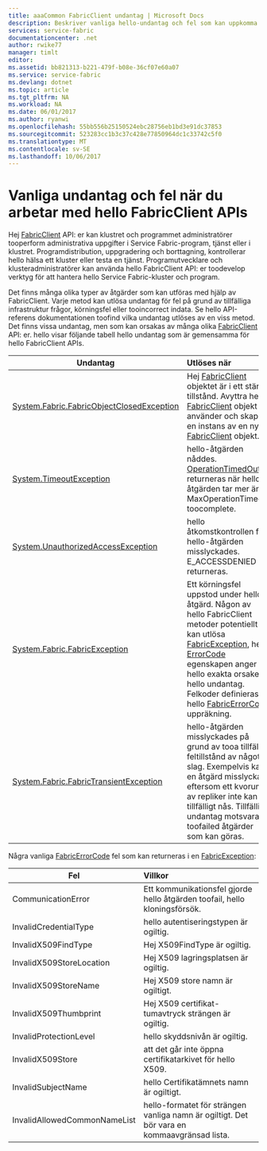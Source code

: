 ```yaml
---
title: aaaCommon FabricClient undantag | Microsoft Docs
description: Beskriver vanliga hello-undantag och fel som kan uppkomma hello FabricClient APIs under program-och kluster.
services: service-fabric
documentationcenter: .net
author: rwike77
manager: timlt
editor: 
ms.assetid: bb821313-b221-479f-b08e-36cf07e60a07
ms.service: service-fabric
ms.devlang: dotnet
ms.topic: article
ms.tgt_pltfrm: NA
ms.workload: NA
ms.date: 06/01/2017
ms.author: ryanwi
ms.openlocfilehash: 55bb556b25150524ebc28756eb1bd3e91dc37853
ms.sourcegitcommit: 523283cc1b3c37c428e77850964dc1c33742c5f0
ms.translationtype: MT
ms.contentlocale: sv-SE
ms.lasthandoff: 10/06/2017
---
```

# <a name="common-exceptions-and-errors-when-working-with-hello-fabricclient-apis"></a>Vanliga undantag och fel när du arbetar med hello FabricClient APIs
Hej [FabricClient](https://docs.microsoft.com/dotnet/api/system.fabric.fabricclient#System_Fabric_FabricClient) API: er kan klustret och programmet administratörer tooperform administrativa uppgifter i Service Fabric-program, tjänst eller i klustret. Programdistribution, uppgradering och borttagning, kontrollerar hello hälsa ett kluster eller testa en tjänst. Programutvecklare och klusteradministratörer kan använda hello FabricClient API: er toodevelop verktyg för att hantera hello Service Fabric-kluster och program.

Det finns många olika typer av åtgärder som kan utföras med hjälp av FabricClient.  Varje metod kan utlösa undantag för fel på grund av tillfälliga infrastruktur frågor, körningsfel eller tooincorrect indata.  Se hello API-referens dokumentationen toofind vilka undantag utlöses av en viss metod. Det finns vissa undantag, men som kan orsakas av många olika [FabricClient](https://docs.microsoft.com/dotnet/api/system.fabric.fabricclient#System_Fabric_FabricClient) API: er. hello visar följande tabell hello undantag som är gemensamma för hello FabricClient APIs.

| Undantag | Utlöses när |
| --- |:--- |
| [System.Fabric.FabricObjectClosedException](https://docs.microsoft.com/dotnet/api/system.fabric.fabricobjectclosedexception#System_Fabric_FabricObjectClosedException) |Hej [FabricClient](https://docs.microsoft.com/dotnet/api/system.fabric.fabricclient#System_Fabric_FabricClient) objektet är i ett stängt tillstånd. Avyttra hello [FabricClient](https://docs.microsoft.com/dotnet/api/system.fabric.fabricclient#System_Fabric_FabricClient) objekt du använder och skapa en instans av en ny [FabricClient](https://docs.microsoft.com/dotnet/api/system.fabric.fabricclient#System_Fabric_FabricClient) objekt. |
| [System.TimeoutException](https://docs.microsoft.com/dotnet/core/api/system.timeoutexception#System_TimeoutException) |hello-åtgärden nåddes. [OperationTimedOut](https://docs.microsoft.com/dotnet/api/system.fabric.fabricerrorcode#System_Fabric_FabricErrorCode) returneras när hello åtgärden tar mer än MaxOperationTimeout toocomplete. |
| [System.UnauthorizedAccessException](https://docs.microsoft.com/dotnet/core/api/system.unauthorizedaccessexception#System_UnauthorizedAccessException) |hello åtkomstkontrollen för hello-åtgärden misslyckades. E_ACCESSDENIED returneras. |
| [System.Fabric.FabricException](https://docs.microsoft.com/dotnet/api/system.fabric.fabricexception#System_Fabric_FabricException) |Ett körningsfel uppstod under hello-åtgärd. Någon av hello FabricClient metoder potentiellt kan utlösa [FabricException](https://docs.microsoft.com/dotnet/api/system.fabric.fabricexception#System_Fabric_FabricException), hello [ErrorCode](https://docs.microsoft.com/dotnet/api/system.fabric.fabricexception#System_Fabric_FabricException_ErrorCode) egenskapen anger hello exakta orsaken hello undantag. Felkoder definieras i hello [FabricErrorCode](https://docs.microsoft.com/dotnet/api/system.fabric.fabricerrorcode#System_Fabric_FabricErrorCode) uppräkning. |
| [System.Fabric.FabricTransientException](https://docs.microsoft.com/dotnet/api/system.fabric.fabrictransientexception#System_Fabric_FabricTransientException) |hello-åtgärden misslyckades på grund av tooa tillfälligt feltillstånd av något slag. Exempelvis kan en åtgärd misslyckas eftersom ett kvorum av repliker inte kan tillfälligt nås. Tillfälligt undantag motsvarar toofailed åtgärder som kan göras. |

Några vanliga [FabricErrorCode](https://docs.microsoft.com/dotnet/api/system.fabric.fabricerrorcode#System_Fabric_FabricErrorCode) fel som kan returneras i en [FabricException](https://docs.microsoft.com/dotnet/api/system.fabric.fabricexception#System_Fabric_FabricException):

| Fel | Villkor |
| --- |:--- |
| CommunicationError |Ett kommunikationsfel gjorde hello åtgärden toofail, hello kloningsförsök. |
| InvalidCredentialType |hello autentiseringstypen är ogiltig. |
| InvalidX509FindType |Hej X509FindType är ogiltig. |
| InvalidX509StoreLocation |Hej X509 lagringsplatsen är ogiltig. |
| InvalidX509StoreName |Hej X509 store namn är ogiltigt. |
| InvalidX509Thumbprint |Hej X509 certifikat-tumavtryck strängen är ogiltig. |
| InvalidProtectionLevel |hello skyddsnivån är ogiltig. |
| InvalidX509Store |att det går inte öppna certifikatarkivet för hello X509. |
| InvalidSubjectName |hello Certifikatämnets namn är ogiltigt. |
| InvalidAllowedCommonNameList |hello-formatet för strängen vanliga namn är ogiltigt. Det bör vara en kommaavgränsad lista. |

